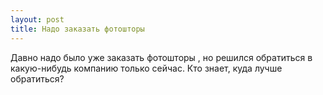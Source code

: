 ```yaml
---
layout: post 
title: Надо заказать фотошторы  
--- 
```

Давно надо было уже заказать фотошторы , но решился обратиться в какую-нибудь компанию только сейчас. Кто знает, куда лучше обратиться?